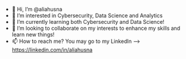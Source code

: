 - 👋 Hi, I’m @aliahusna
- 👀 I’m interested in Cybersecurity, Data Science and Analytics
- 🌱 I’m currently learning both Cybersecurity and Data Science!
- 💞️ I’m looking to collaborate on my interests to enhance my skills and learn new things!
- 📫 How to reach me? You may go to my LinkedIn --> https://linkedin.com/in/aliahusna 

<!---
aliahusna/aliahusna is a ✨ special ✨ repository because its `README.md` (this file) appears on your GitHub profile.
You can click the Preview link to take a look at your changes.
--->
